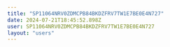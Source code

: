 ```yaml
---
title: "SP11064NRV0ZDMCPB84BKDZFRV7TW1E7BE0E4N727"
date: 2024-07-21T18:45:52.898Z
user: SP11064NRV0ZDMCPB84BKDZFRV7TW1E7BE0E4N727
layout: "users"
---
```

    